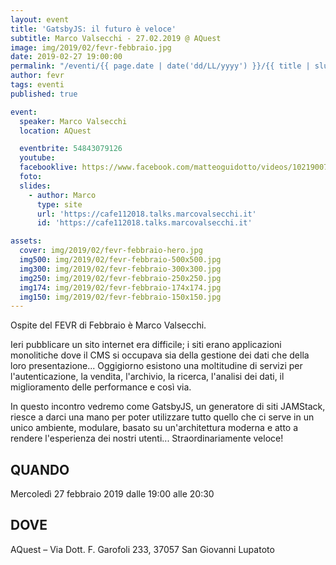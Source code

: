 ```yaml
---
layout: event
title: 'GatsbyJS: il futuro è veloce'
subtitle: Marco Valsecchi - 27.02.2019 @ AQuest
image: img/2019/02/fevr-febbraio.jpg
date: 2019-02-27 19:00:00
permalink: "/eventi/{{ page.date | date('dd/LL/yyyy') }}/{{ title | slug }}/index.html"
author: fevr
tags: eventi
published: true

event:
  speaker: Marco Valsecchi
  location: AQuest

  eventbrite: 54843079126
  youtube:
  facebooklive: https://www.facebook.com/matteoguidotto/videos/10219007744168448/
  foto:
  slides:
    - author: Marco
      type: site
      url: 'https://cafe112018.talks.marcovalsecchi.it'
      id: 'https://cafe112018.talks.marcovalsecchi.it'

assets:
  cover: img/2019/02/fevr-febbraio-hero.jpg
  img500: img/2019/02/fevr-febbraio-500x500.jpg
  img300: img/2019/02/fevr-febbraio-300x300.jpg
  img250: img/2019/02/fevr-febbraio-250x250.jpg
  img174: img/2019/02/fevr-febbraio-174x174.jpg
  img150: img/2019/02/fevr-febbraio-150x150.jpg
---
```


Ospite del FEVR di Febbraio è Marco Valsecchi.

Ieri pubblicare un sito internet era difficile; i siti erano applicazioni monolitiche dove il CMS si occupava sia della gestione dei dati che della loro presentazione... Oggigiorno esistono una moltitudine di servizi per l'autenticazione, la vendita, l'archivio, la ricerca, l'analisi dei dati, il miglioramento delle performance e così via.

In questo incontro vedremo come GatsbyJS, un generatore di siti JAMStack, riesce a darci una mano per poter utilizzare tutto quello che ci serve in un unico ambiente, modulare, basato su un'architettura moderna e atto a rendere l'esperienza dei nostri utenti... Straordinariamente veloce!

## QUANDO

Mercoledì 27 febbraio 2019 dalle 19:00 alle 20:30

## DOVE

AQuest – Via Dott. F. Garofoli 233, 37057 San Giovanni Lupatoto
